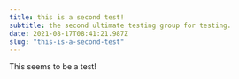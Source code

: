 ```yaml
---
title: this is a second test!
subtitle: the second ultimate testing group for testing.
date: 2021-08-17T08:41:21.987Z
slug: "this-is-a-second-test"
---
```


This seems to be a test!
